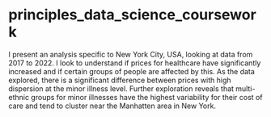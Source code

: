 # principles_data_science_coursework

I present an analysis specific to New York City, USA, looking at data from 2017 to 2022. I look to understand if prices for healthcare have significantly increased and if certain groups of people are affected by this. As the  data explored, there is a significant difference between prices with high dispersion at the minor illness level. Further exploration reveals that multi-ethnic groups for minor illnesses have the highest variability for their cost of care and tend to cluster near the Manhatten area in New York.
